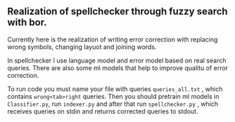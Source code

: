 ## Realization of spellchecker through fuzzy search with bor.

Currently here is the realization of writing error correction with replacing wrong symbols, changing layuot and joining words.

In spellchecker I use language model and error model based on real search queries. There are also some ml models that help to improve qualitu of error correction.

To run code you must name your file with queries `queries_all.txt` , which contains `wrong<tab>right` queries. Then you should pretrain ml models in `Classifier.py`, run `indexer.py` and after that run `spellchecker.py` , which receives queries on stdin and returns corrected queries to stdout.
